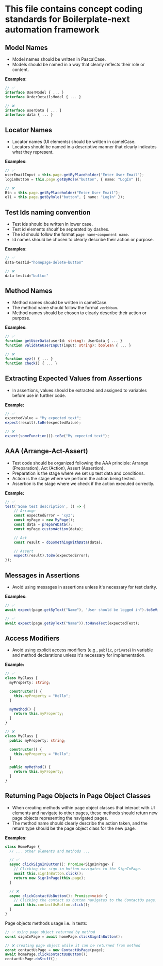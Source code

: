# This file contains concept coding standards for Boilerplate-next automation framework

## Model Names

- Model names should be written in PascalCase.
- Models should be named in a way that clearly reflects their role or content.

**Examples:**

```typescript
// ✅
interface UserModel { ... }
interface OrderDetailsModel { ... }

// ❌
interface userData { ... }
interface data { ... }
```

## Locator Names

- Locator names (UI elements) should be written in camelCase.
- Locators should be named in a descriptive manner that clearly indicates what they represent.

**Examples:**

```typescript
// ✅
userEmailInput = this.page.getByPlaceholder("Enter User Email");
loginButton = this.page.getByRole("button", { name: "LogIn" });

// ❌
Btn = this.page.getByPlaceholder("Enter User Email");
el1 = this.page.getByRole("button", { name: "LogIn" });
```

## Test Ids naming convention

- Test ids should be written in lower case.
- Test id elements shoulf be separated by dashes.
- The id should follow the format `page name`-`component name`.
- Id names should be chosen to clearly describe their action or purpose.

**Examples:**

```typescript
// ✅
data-testid="homepage-delete-button"

// ❌
data-testid="button"
```

## Method Names

- Method names should be written in camelCase.
- The method name should follow the format `verbNoun`.
- Method names should be chosen to clearly describe their action or purpose.

**Examples:**

```typescript
// ✅
function getUserData(userId: string): UserData { ... }
function validateUserInput(input: string): boolean { ... }

// ❌
function xyz() { ... }
function check() { ... }
```

## Extracting Expected Values from Assertions

- In assertions, values should be extracted and assigned to variables before use in further code.

**Example:**

```typescript
// ✅
expectedValue = "My expected text";
expect(result).toBe(expectedValue);

// ❌
expect(someFunction()).toBe("My expected text");
```

## AAA (Arrange-Act-Assert)

- Test code should be organized following the AAA principle: Arrange (Preparation), Act (Action), Assert (Assertion).
- Preparation is the stage where we set up test data and conditions.
- Action is the stage where we perform the action being tested.
- Assertion is the stage where we check if the action executed correctly.

**Example:**

```typescript
// ✅
test('Some test description', () => {
    // Arrange
    const expectedError = 'xyz';
    const myPage = new MyPage();
    const data = prepareData();
    const myPage.customAction(data);

    // Act
    const result = doSomethingWithData(data);

    // Assert
    expect(result).toBe(expectedError);
});
```

## Messages in Assertions

- Avoid using messages in assertions unless it's necessary for test clarity.

**Examples:**

```typescript
// ✅
await expect(page.getByText("Name"), "User should be logged in").toBeVisible();

// ✅
await expect(page.getByText("Name")).toHaveText(expectedText);
```

## Access Modifiers

- Avoid using explicit access modifiers (e.g., `public`, `private`) in variable and method declarations unless it's necessary for implementation.

**Example:**

```typescript
// ✅
class MyClass {
  myProperty: string;

  constructor() {
    this.myProperty = "Hello";
  }

  myMethod() {
    return this.myProperty;
  }
}

// ❌
class MyClass {
  public myProperty: string;

  constructor() {
    this.myProperty = "Hello";
  }

  public myMethod() {
    return this.myProperty;
  }
}
```

## Returning Page Objects in Page Object Classes

- When creating methods within page object classes that interact with UI elements and navigate to other pages, these methods should return new page objects representing the navigated pages.
- The method name should clearly describe the action taken, and the return type should be the page object class for the new page.

**Examples:**

```typescript
class HomePage {
  // ... other elements and methods ...

  // ✅
  async clickSignInButton(): Promise<SignInPage> {
    // Clicking the sign-in button navigates to the SignInPage.
    await this.signInButton.click();
    return new SignInPage(this.page);
  }

  // ❌
  async clickContactUsButton(): Promise<void> {
    // Clicking the contact us button navigates to the ContactUs page.
    await this.contactUsButton.click();
  }
}
```

Page objects methods usage i.e. in tests:

```typescript
// ✅ using page object returned by method
const signInPage = await homePage.clickSignInButton();

// ❌ creating page object while it can be returned from method
const contactUsPage = new ContactUsPage(page);
await homePage.clickContactUsButton();
contactUsPage.doStuff();
```
